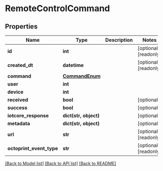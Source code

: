 # RemoteControlCommand


## Properties
Name | Type | Description | Notes
------------ | ------------- | ------------- | -------------
**id** | **int** |  | [optional] [readonly] 
**created_dt** | **datetime** |  | [optional] [readonly] 
**command** | [**CommandEnum**](CommandEnum.md) |  | 
**user** | **int** |  | 
**device** | **int** |  | 
**received** | **bool** |  | [optional] 
**success** | **bool** |  | [optional] 
**iotcore_response** | **dict(str, object)** |  | [optional] 
**metadata** | **dict(str, object)** |  | [optional] 
**url** | **str** |  | [optional] [readonly] 
**octoprint_event_type** | **str** |  | [optional] [readonly] 

[[Back to Model list]](../README.md#documentation-for-models) [[Back to API list]](../README.md#documentation-for-api-endpoints) [[Back to README]](../README.md)


